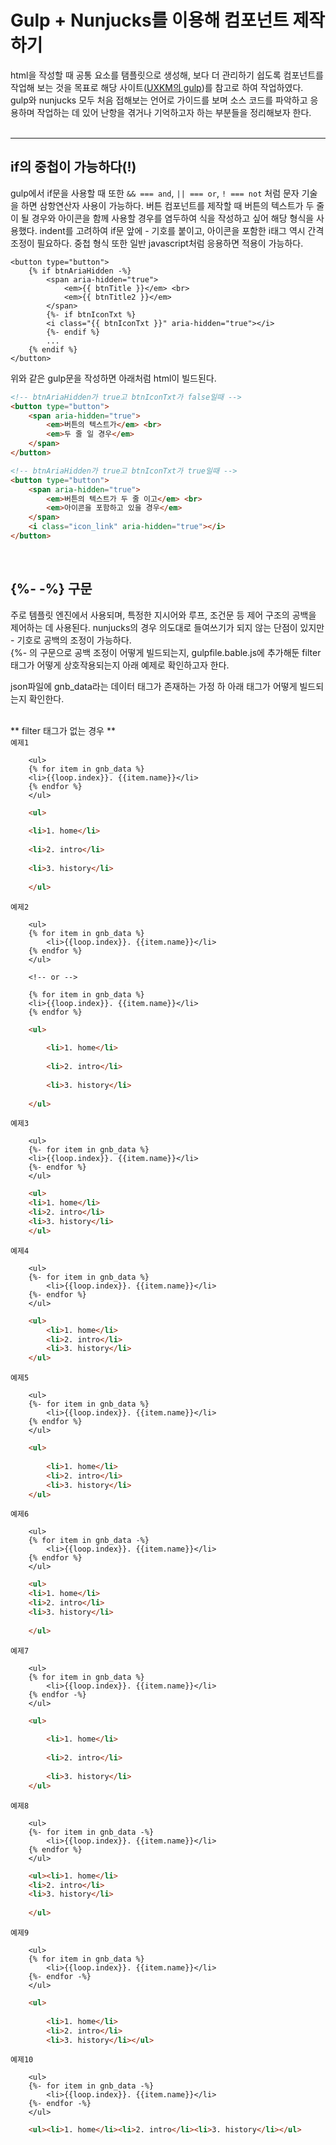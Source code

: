 # Gulp + Nunjucks를 이용해 컴포넌트 제작하기

html을 작성할 때 공통 요소를 탬플릿으로 생성해, 보다 더 관리하기 쉽도록 컴포넌트를 작업해 보는 것을 목표로 해당 사이트([UXKM의 gulp](https://uxkm.io/buildSystem/gulp/01-gulp_start/01-intro#gsc.tab=0))를 참고로 하여 작업하였다.  <br/>
gulp와 nunjucks 모두 처음 접해보는 언어로 가이드를 보며 소스 코드를 파악하고 응용하며 작업하는 데 있어 난항을 겪거나 기억하고자 하는 부분들을 정리해보자 한다. <br/><br/>

***

## if의 중첩이 가능하다(!)

gulp에서 if문을 사용할 때 또한 ```&& === and```, ```|| === or```, ```! === not``` 처럼 문자 기술을 하면 삼항연산자 사용이 가능하다. 버튼 컴포넌트를 제작할 때 버튼의 텍스트가 두 줄이 될 경우와 아이콘을 함께 사용할 경우를 염두하여 식을 작성하고 싶어 해당 형식을 사용했다. indent를 고려하여 if문 앞에 - 기호를 붙이고, 아이콘을 포함한 i태그 역시 간격 조정이 필요하다. 중첩 형식 또한 일반 javascript처럼 응용하면 적용이 가능하다.

```gulp
<button type="button">
    {% if btnAriaHidden -%}
        <span aria-hidden="true">
            <em>{{ btnTitle }}</em> <br>
            <em>{{ btnTitle2 }}</em>
        </span>
        {%- if btnIconTxt %}
        <i class="{{ btnIconTxt }}" aria-hidden="true"></i>
        {%- endif %}
        ...
    {% endif %}
</button>
```

위와 같은 gulp문을 작성하면 아래처럼 html이 빌드된다.

```html
<!-- btnAriaHidden가 true고 btnIconTxt가 false일때 -->
<button type="button"> 
    <span aria-hidden="true">
        <em>버튼의 텍스트가</em> <br>
        <em>두 줄 일 경우</em>
    </span>
</button>

<!-- btnAriaHidden가 true고 btnIconTxt가 true일때 -->
<button type="button"> 
    <span aria-hidden="true">
        <em>버튼의 텍스트가 두 줄 이고</em> <br>
        <em>아이콘을 포함하고 있을 경우</em>
    </span>
    <i class="icon_link" aria-hidden="true"></i>
</button>
```

<br/>

## {%- -%} 구문

주로 템플릿 엔진에서 사용되며, 특정한 지시어와 루프, 조건문 등 제어 구조의 공백을 제어하는 데 사용된다. nunjucks의 경우 의도대로 들여쓰기가 되지 않는 단점이 있지만 - 기호로 공백의 조정이 가능하다. <br/>
{%- 의 구문으로 공백 조정이 어떻게 빌드되는지, gulpfile.bable.js에 추가해둔 filter태그가 어떻게 상호작용되는지 아래 예제로 확인하고자 한다.<br/>

json파일에 gnb_data라는 데이터 태그가 존재하는 가정 하 아래 태그가 어떻게 빌드되는지 확인한다. <br/><br/>

** filter 태그가 없는 경우 **<br/>
```예제1```
```gulp
    <ul>
    {% for item in gnb_data %}
    <li>{{loop.index}}. {{item.name}}</li>
    {% endfor %}
    </ul>
```

```html
    <ul>
    
    <li>1. home</li>
    
    <li>2. intro</li>
    
    <li>3. history</li>
    
    </ul>
```

```예제2```
```gulp
    <ul>
    {% for item in gnb_data %}
        <li>{{loop.index}}. {{item.name}}</li>
    {% endfor %}
    </ul>

    <!-- or -->
    
    {% for item in gnb_data %}
    <li>{{loop.index}}. {{item.name}}</li>
    {% endfor %}
```

```html
    <ul>
    
        <li>1. home</li>
    
        <li>2. intro</li>
    
        <li>3. history</li>
    
    </ul>
```

```예제3```
```gulp
    <ul>
    {%- for item in gnb_data %}
    <li>{{loop.index}}. {{item.name}}</li>
    {%- endfor %}
    </ul>
```

```html
    <ul>
    <li>1. home</li>
    <li>2. intro</li>
    <li>3. history</li>
    </ul>
```

```예제4```
```gulp
    <ul>
    {%- for item in gnb_data %}
        <li>{{loop.index}}. {{item.name}}</li>
    {%- endfor %}
    </ul>
```

```html
    <ul>
        <li>1. home</li>
        <li>2. intro</li>
        <li>3. history</li>
    </ul>
```

```예제5```
```gulp
    <ul>
    {%- for item in gnb_data %}
        <li>{{loop.index}}. {{item.name}}</li>
    {% endfor %}
    </ul>
```

```html
    <ul>
    
        <li>1. home</li>
        <li>2. intro</li>
        <li>3. history</li>
    </ul>
```

```예제6```
```gulp
    <ul>
    {% for item in gnb_data -%}
        <li>{{loop.index}}. {{item.name}}</li>
    {% endfor %}
    </ul>
```

```html
    <ul>
    <li>1. home</li>
    <li>2. intro</li>
    <li>3. history</li>
    
    </ul>
```

```예제7```
```gulp
    <ul>
    {% for item in gnb_data %}
        <li>{{loop.index}}. {{item.name}}</li>
    {% endfor -%}
    </ul>
```

```html
    <ul>
    
        <li>1. home</li>
    
        <li>2. intro</li>
    
        <li>3. history</li>
    </ul>
```

```예제8```
```gulp
    <ul>
    {%- for item in gnb_data -%}
        <li>{{loop.index}}. {{item.name}}</li>
    {% endfor %}
    </ul>
```

```html
    <ul><li>1. home</li>
    <li>2. intro</li>
    <li>3. history</li>
    
    </ul>
```

```예제9```
```gulp
    <ul>
    {% for item in gnb_data %}
        <li>{{loop.index}}. {{item.name}}</li>
    {%- endfor -%}
    </ul>
```

```html
    <ul>
    
        <li>1. home</li>
        <li>2. intro</li>
        <li>3. history</li></ul>
```

```예제10```
```gulp
    <ul>
    {%- for item in gnb_data -%}
        <li>{{loop.index}}. {{item.name}}</li>
    {%- endfor -%}
    </ul>
```

```html
    <ul><li>1. home</li><li>2. intro</li><li>3. history</li></ul>
```

